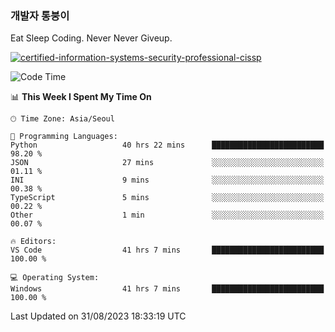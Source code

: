 ### 개발자 통붕이
Eat Sleep Coding.
Never Never Giveup.

[![certified-information-systems-security-professional-cissp](https://user-images.githubusercontent.com/44606727/157613689-acd84ec6-5f8f-4e79-89d9-a8d51f033634.png)](https://www.credly.com/badges/f394a010-85a0-450b-9136-8043af01d71c/public_url)

<!--START_SECTION:waka-->
![Code Time](http://img.shields.io/badge/Code%20Time-1%2C806%20hrs%2020%20mins-blue)

📊 **This Week I Spent My Time On** 

```text
🕑︎ Time Zone: Asia/Seoul

💬 Programming Languages: 
Python                   40 hrs 22 mins      █████████████████████████   98.20 % 
JSON                     27 mins             ░░░░░░░░░░░░░░░░░░░░░░░░░   01.11 % 
INI                      9 mins              ░░░░░░░░░░░░░░░░░░░░░░░░░   00.38 % 
TypeScript               5 mins              ░░░░░░░░░░░░░░░░░░░░░░░░░   00.22 % 
Other                    1 min               ░░░░░░░░░░░░░░░░░░░░░░░░░   00.07 % 

🔥 Editors: 
VS Code                  41 hrs 7 mins       █████████████████████████   100.00 % 

💻 Operating System: 
Windows                  41 hrs 7 mins       █████████████████████████   100.00 % 
```


 Last Updated on 31/08/2023 18:33:19 UTC
<!--END_SECTION:waka-->
